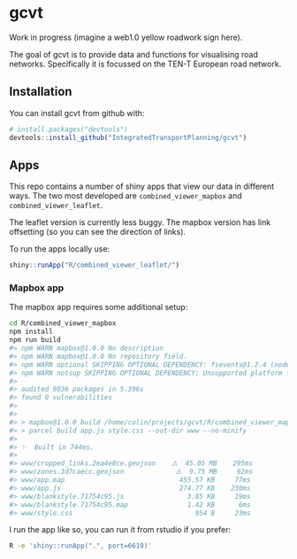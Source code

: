 
<!-- README.md is generated from README.Rmd. Please edit that file -->

<!-- Generate with R -e 'rmarkdown::render("README.Rmd")' -->

# gcvt

Work in progress (imagine a web1.0 yellow roadwork sign here).

The goal of gcvt is to provide data and functions for visualising road
networks. Specifically it is focussed on the TEN-T European road
network.

## Installation

You can install gcvt from github with:

``` r
# install.packages("devtools")
devtools::install_github("IntegratedTransportPlanning/gcvt")
```

## Apps

This repo contains a number of shiny apps that view our data in
different ways. The two most developed are `combined_viewer_mapbox` and
`combined_viewer_leaflet`.

The leaflet version is currently less buggy. The mapbox version has link
offsetting (so you can see the direction of links).

To run the apps locally use:

``` r
shiny::runApp("R/combined_viewer_leaflet/")
```

### Mapbox app

The mapbox app requires some additional setup:

``` sh
cd R/combined_viewer_mapbox
npm install
npm run build
#> npm WARN mapbox@1.0.0 No description
#> npm WARN mapbox@1.0.0 No repository field.
#> npm WARN optional SKIPPING OPTIONAL DEPENDENCY: fsevents@1.2.4 (node_modules/fsevents):
#> npm WARN notsup SKIPPING OPTIONAL DEPENDENCY: Unsupported platform for fsevents@1.2.4: wanted {"os":"darwin","arch":"any"} (current: {"os":"linux","arch":"x64"})
#> 
#> audited 9036 packages in 5.396s
#> found 0 vulnerabilities
#> 
#> 
#> > mapbox@1.0.0 build /home/colin/projects/gcvt/R/combined_viewer_mapbox
#> > parcel build app.js style.css --out-dir www --no-minify
#> 
#> ✨  Built in 744ms.
#> 
#> www/cropped_links.2ea4e8ce.geojson    ⚠️  45.05 MB    295ms
#> www/zones.3d7caecc.geojson             ⚠️  9.75 MB     92ms
#> www/app.map                             455.57 KB     77ms
#> www/app.js                              274.77 KB    230ms
#> www/blankstyle.71754c95.js                3.85 KB     19ms
#> www/blankstyle.71754c95.map               1.42 KB      6ms
#> www/style.css                               954 B     23ms
```

I run the app like so, you can run it from rstudio if you prefer:

``` sh
R -e 'shiny::runApp(".", port=6619)'
```
